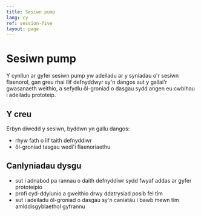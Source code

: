 ```yaml
---
title: Sesiwn pump
lang: cy
ref: session-five
layout: page
---
```


# Sesiwn pump

Y cynllun ar gyfer sesiwn pump yw adeiladu ar y syniadau o'r sesiwn flaenorol, gan greu rhai llif defnyddwyr sy'n dangos sut y gallai'r gwasanaeth weithio, a sefydlu ôl-groniad o dasgau sydd angen eu cwblhau i adeiladu prototeip.

## Y creu

Erbyn diwedd y sesiwn, byddwn yn gallu dangos:

* rhyw fath o lif taith defnyddiwr
* ôl-groniad tasgau wedi'i flaenoriaethu

## Canlyniadau dysgu

* sut i adnabod pa rannau o daith defnyddiwr sydd fwyaf addas ar gyfer prototeipio
* profi cyd-ddylunio a gweithio drwy ddatrysiad posib fel tîm
* sut i adeiladu ôl-groniad o dasgau sy'n caniatáu i bawb mewn tîm amlddisgyblaethol gyfrannu
